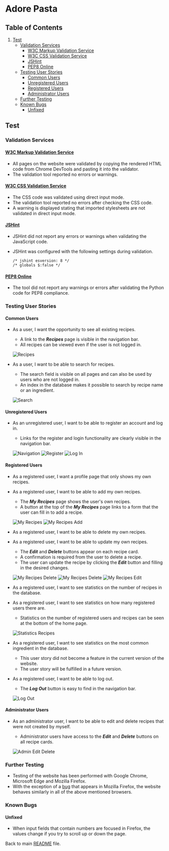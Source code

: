 # Adore Pasta

## Table of Contents

1. [Test](#test)
    - [Validation Services](#validation-services)
        - [W3C Markup Validation Service](#w3c-markup-validation-service)
        - [W3C CSS Validation Service](#w3c-css-validation-service)
        - [JSHint](#jshint)
        - [PEP8 Online](#pep8-online)
    - [Testing User Stories](#testing-user-stories)
        - [Common Users](#common-users)
        - [Unregistered Users](#unregistered-users)
        - [Registered Users](#registered-users)
        - [Administrator Users](#administrator-users)
    - [Further Testing](#further-testing)
    - [Known Bugs](#known-bugs)
        - [Unfixed](#unfixed)

## Test

### Validation Services

#### [W3C Markup Validation Service](https://validator.w3.org/)

- All pages on the website were validated by copying the rendered HTML code from Chrome DevTools and pasting it into the validator.
- The validation tool reported no errors or warnings. 

#### [W3C CSS Validation Service](https://jigsaw.w3.org/css-validator/)

- The CSS code was validated using direct input mode.
- The validation tool reported no errors after checking the CSS code.
- A warning is displayed stating that imported stylesheets are not validated in direct input mode.

#### [JSHint](https://jshint.com/)

- JSHint did not report any errors or warnings when validating the JavaScript code.
- JSHint was configured with the following settings during validation.

    ```
    /* jshint esversion: 8 */ 
    /* globals $:false */
    ```

#### [PEP8 Online](http://pep8online.com/)

- The tool did not report any warnings or errors after validating the Python code for PEP8 compliance.

### Testing User Stories

#### Common Users

- As a user, I want the opportunity to see all existing recipes.
    - A link to the ***Recipes*** page is visible in the navigation bar.
    - All recipes can be viewed even if the user is not logged in.

    ![Recipes](static/images/recipes.png)

- As a user, I want to be able to search for recipes.
    - The search field is visible on all pages and can also be used by users who are not logged in.
    - An index in the database makes it possible to search by recipe name or an ingredient.

    ![Search](static/images/search.png)

#### Unregistered Users

- As an unregistered user, I want to be able to register an account and log in.
    - Links for the register and login functionality are clearly visible in the navigation bar.

    ![Navigation](static/images/navbar-login.png)
    ![Register](static/images/register.png)
    ![Log In](static/images/login.png)

#### Registered Users

- As a registered user, I want a profile page that only shows my own recipes.
- As a registered user, I want to be able to add my own recipes.
    - The ***My Recipes*** page shows the user's own recipes.
    - A button at the top of the ***My Recipes*** page links to a form that the user can fill in to add a recipe.

    ![My Recipes](static/images/my-recipes.png)
    ![My Recipes Add](static/images/my-recipes-add.png)

- As a registered user, I want to be able to delete my own recipes.
- As a registered user, I want to be able to update my own recipes.
    - The ***Edit*** and ***Delete*** buttons appear on each recipe card.
    - A confirmation is required from the user to delete a recipe.
    - The user can update the recipe by clicking the ***Edit*** button and filling in the desired changes.

    ![My Recipes Delete](static/images/my-recipes-del.png)
    ![My Recipes Delete](static/images/my-recipes-del-confirm.png)
    ![My Recipes Edit](static/images/my-recipes-edit.png)

- As a registered user, I want to see statistics on the number of recipes in the database.
- As a registered user, I want to see statistics on how many registered users there are.
    - Statistics on the number of registered users and recipes can be seen at the bottom of the home page.

    ![Statistics Recipes](static/images/statistics.png)

- As a registered user, I want to see statistics on the most common ingredient in the database.
    - This user story did not become a feature in the current version of the website.
    - The user story will be fulfilled in a future version.

- As a registered user, I want to be able to log out.
    - The ***Log Out*** button is easy to find in the navigation bar.

    ![Log Out](static/images/logout.png)

#### Administrator Users

- As an administrator user, I want to be able to edit and delete recipes that were not created by myself.
    - Administrator users have access to the ***Edit*** and ***Delete*** buttons on all recipe cards.

    ![Admin Edit Delete](static/images/admin-edit-delete.png)

### Further Testing

- Testing of the website has been performed with Google Chrome, Microsoft Edge and Mozilla Firefox.
- With the exception of a [bug](#unfixed) that appears in Mozilla Firefox, the website behaves similarly in all of the above mentioned browsers.

### Known Bugs

#### Unfixed

- When input fields that contain numbers are focused in Firefox, the values change if you try to scroll up or down the page.

Back to main [README](README.md) file.